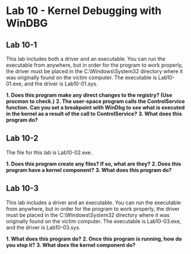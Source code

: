 # Lab 10 - Kernel Debugging with WinDBG

## Lab 10-1

This lab includes both a driver and an executable. You can run the executable from anywhere, but in order for the program to work properly, the driver must be placed in the C:\Windows\System32 directory where it was originally found on the victim computer. The executable is Lab10-01.exe, and the driver is Lab10-01.sys.

**1. Does this program make any direct changes to the registry? (Use procmon to check.)**
**2. The user-space program calls the ControlService function. Can you set a breakpoint with WinDbg to see what is executed in the kernel as a result of the call to ControlService?**
**3. What does this program do?**

## Lab 10-2

The file for this lab is Lab10-02.exe.

**1. Does this program create any files? If so, what are they?**
**2. Does this program have a kernel component?**
**3. What does this program do?**

## Lab 10-3

This lab includes a driver and an executable. You can run the executable from anywhere, but in order for the program to work properly, the driver must be placed in the C:\Windows\System32 directory where it was originally found on the victim computer. The executable is Lab10-03.exe, and the driver is Lab10-03.sys.

**1. What does this program do?**
**2. Once this program is running, how do you stop it?**
**3. What does the kernel component do?**